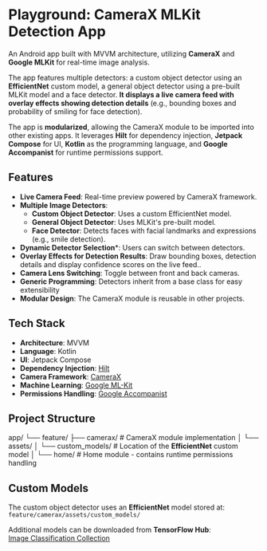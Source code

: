# Playground: CameraX MLKit Detection App

An Android app built with MVVM architecture, utilizing **CameraX** and **Google MLKit** for real-time image analysis.

The app features multiple detectors: a custom object detector using an **EfficientNet** custom model, a general object detector using a pre-built MLKit model and a face detector.
**It displays a live camera feed with overlay effects showing detection details** (e.g., bounding boxes and probability of smiling for face detection).

The app is **modularized**, allowing the CameraX module to be imported into other existing apps.
It leverages **Hilt** for dependency injection, **Jetpack Compose** for UI, **Kotlin** as the programming language, and **Google Accompanist** for runtime permissions support.

## Features

- **Live Camera Feed**: Real-time preview powered by CameraX framework.
- **Multiple Image Detectors**:
    - **Custom Object Detector**: Uses a custom EfficientNet model.
    - **General Object Detector**: Uses MLKit's pre-built model.
    - **Face Detector**: Detects faces with facial landmarks and expressions (e.g., smile detection).
- **Dynamic Detector Selection***: Users can switch between detectors.
- **Overlay Effects for Detection Results**: Draw bounding boxes, detection details and display confidence scores on the live feed..
- **Camera Lens Switching**: Toggle between front and back cameras.
- **Generic Programming**: Detectors inherit from a base class for easy extensibility
- **Modular Design**: The CameraX module is reusable in other projects.

## Tech Stack

- **Architecture**: MVVM
- **Language**: Kotlin
- **UI**: Jetpack Compose
- **Dependency Injection**: [Hilt](https://developer.android.com/training/dependency-injection/hilt-jetpack)
- **Camera Framework**: [CameraX](https://developer.android.com/media/camera/camerax)
- **Machine Learning**: [Google ML-Kit](https://developers.google.com/ml-kit/guides)
- **Permissions Handling**: [Google Accompanist](https://github.com/google/accompanist) 


## Project Structure
app/
└── feature/
    ├── camerax/                  # CameraX module implementation
    │   └── assets/
    │       └── custom_models/    # Location of the **EfficientNet** custom model
    │
    └── home/                     # Home module - contains runtime permissions handling


## Custom Models
The custom object detector uses an **EfficientNet** model stored at:  
`feature/camerax/assets/custom_models/`

Additional models can be downloaded from **TensorFlow Hub**:  
[Image Classification Collection](https://tfhub.dev/ml-kit/collections/image-classification/1)


